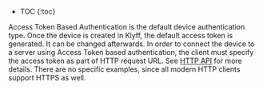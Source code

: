 * TOC
{:toc}

Access Token Based Authentication is the default device authentication type. Once the device is created in Klyff, the default access token is generated. It can be changed afterwards.
In order to connect the device to a server using Access Token based authentication, the client must specify the access token as part of HTTP request URL.
See [HTTP API](/docs/{{docsPrefix}}reference/coap-api/) for more details. There are no specific examples, since all modern HTTP clients support HTTPS as well.